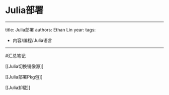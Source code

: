 # Julia部署


---
title: Julia部署
authors: Ethan Lin
year:
tags:
  - 内容/编程/Julia语言 
---


#汇总笔记

[[Julia切换镜像源]]

[[Julia部署Pkg包]]

[[Julia卸载]]
